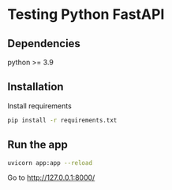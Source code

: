 # Testing Python FastAPI

## Dependencies
python >= 3.9

## Installation

Install requirements
```bash
pip install -r requirements.txt
```

## Run the app

```bash
uvicorn app:app --reload
```

Go to http://127.0.0.1:8000/
